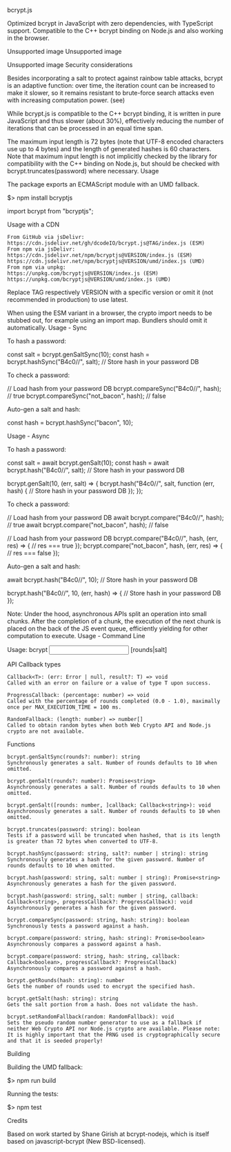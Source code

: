 bcrypt.js

Optimized bcrypt in JavaScript with zero dependencies, with TypeScript support. Compatible to the C++ bcrypt binding on Node.js and also working in the browser.

Unsupported image
Unsupported image

Unsupported image
Security considerations

Besides incorporating a salt to protect against rainbow table attacks, bcrypt is an adaptive function: over time, the iteration count can be increased to make it slower, so it remains resistant to brute-force search attacks even with increasing computation power. (see)

While bcrypt.js is compatible to the C++ bcrypt binding, it is written in pure JavaScript and thus slower (about 30%), effectively reducing the number of iterations that can be processed in an equal time span.

The maximum input length is 72 bytes (note that UTF-8 encoded characters use up to 4 bytes) and the length of generated hashes is 60 characters. Note that maximum input length is not implicitly checked by the library for compatibility with the C++ binding on Node.js, but should be checked with bcrypt.truncates(password) where necessary.
Usage

The package exports an ECMAScript module with an UMD fallback.

$> npm install bcryptjs

import bcrypt from "bcryptjs";

Usage with a CDN

    From GitHub via jsDelivr:
    https://cdn.jsdelivr.net/gh/dcodeIO/bcrypt.js@TAG/index.js (ESM)
    From npm via jsDelivr:
    https://cdn.jsdelivr.net/npm/bcryptjs@VERSION/index.js (ESM)
    https://cdn.jsdelivr.net/npm/bcryptjs@VERSION/umd/index.js (UMD)
    From npm via unpkg:
    https://unpkg.com/bcryptjs@VERSION/index.js (ESM)
    https://unpkg.com/bcryptjs@VERSION/umd/index.js (UMD)

Replace TAG respectively VERSION with a specific version or omit it (not recommended in production) to use latest.

When using the ESM variant in a browser, the crypto import needs to be stubbed out, for example using an import map. Bundlers should omit it automatically.
Usage - Sync

To hash a password:

const salt = bcrypt.genSaltSync(10);
const hash = bcrypt.hashSync("B4c0/\/", salt);
// Store hash in your password DB

To check a password:

// Load hash from your password DB
bcrypt.compareSync("B4c0/\/", hash); // true
bcrypt.compareSync("not_bacon", hash); // false

Auto-gen a salt and hash:

const hash = bcrypt.hashSync("bacon", 10);

Usage - Async

To hash a password:

const salt = await bcrypt.genSalt(10);
const hash = await bcrypt.hash("B4c0/\/", salt);
// Store hash in your password DB

bcrypt.genSalt(10, (err, salt) => {
  bcrypt.hash("B4c0/\/", salt, function (err, hash) {
    // Store hash in your password DB
  });
});

To check a password:

// Load hash from your password DB
await bcrypt.compare("B4c0/\/", hash); // true
await bcrypt.compare("not_bacon", hash); // false

// Load hash from your password DB
bcrypt.compare("B4c0/\/", hash, (err, res) => {
  // res === true
});
bcrypt.compare("not_bacon", hash, (err, res) => {
  // res === false
});

Auto-gen a salt and hash:

await bcrypt.hash("B4c0/\/", 10);
// Store hash in your password DB

bcrypt.hash("B4c0/\/", 10, (err, hash) => {
  // Store hash in your password DB
});

Note: Under the hood, asynchronous APIs split an operation into small chunks. After the completion of a chunk, the execution of the next chunk is placed on the back of the JS event queue, efficiently yielding for other computation to execute.
Usage - Command Line

Usage: bcrypt <input> [rounds|salt]

API
Callback types

    Callback<T>: (err: Error | null, result?: T) => void
    Called with an error on failure or a value of type T upon success.

    ProgressCallback: (percentage: number) => void
    Called with the percentage of rounds completed (0.0 - 1.0), maximally once per MAX_EXECUTION_TIME = 100 ms.

    RandomFallback: (length: number) => number[]
    Called to obtain random bytes when both Web Crypto API and Node.js crypto are not available.

Functions

    bcrypt.genSaltSync(rounds?: number): string
    Synchronously generates a salt. Number of rounds defaults to 10 when omitted.

    bcrypt.genSalt(rounds?: number): Promise<string>
    Asynchronously generates a salt. Number of rounds defaults to 10 when omitted.

    bcrypt.genSalt([rounds: number, ]callback: Callback<string>): void
    Asynchronously generates a salt. Number of rounds defaults to 10 when omitted.

    bcrypt.truncates(password: string): boolean
    Tests if a password will be truncated when hashed, that is its length is greater than 72 bytes when converted to UTF-8.

    bcrypt.hashSync(password: string, salt?: number | string): string Synchronously generates a hash for the given password. Number of rounds defaults to 10 when omitted.

    bcrypt.hash(password: string, salt: number | string): Promise<string>
    Asynchronously generates a hash for the given password.

    bcrypt.hash(password: string, salt: number | string, callback: Callback<string>, progressCallback?: ProgressCallback): void
    Asynchronously generates a hash for the given password.

    bcrypt.compareSync(password: string, hash: string): boolean
    Synchronously tests a password against a hash.

    bcrypt.compare(password: string, hash: string): Promise<boolean>
    Asynchronously compares a password against a hash.

    bcrypt.compare(password: string, hash: string, callback: Callback<boolean>, progressCallback?: ProgressCallback)
    Asynchronously compares a password against a hash.

    bcrypt.getRounds(hash: string): number
    Gets the number of rounds used to encrypt the specified hash.

    bcrypt.getSalt(hash: string): string
    Gets the salt portion from a hash. Does not validate the hash.

    bcrypt.setRandomFallback(random: RandomFallback): void
    Sets the pseudo random number generator to use as a fallback if neither Web Crypto API nor Node.js crypto are available. Please note: It is highly important that the PRNG used is cryptographically secure and that it is seeded properly!

Building

Building the UMD fallback:

$> npm run build

Running the tests:

$> npm test

Credits

Based on work started by Shane Girish at bcrypt-nodejs, which is itself based on javascript-bcrypt (New BSD-licensed).
